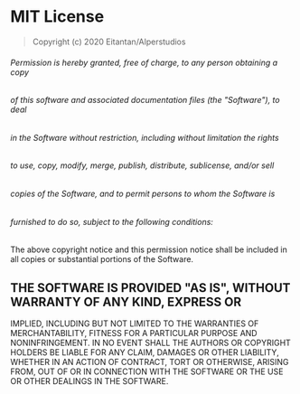 # MIT License

> Copyright (c) 2020 Eitantan/Alperstudios

###### Permission is hereby granted, free of charge, to any person obtaining a copy
###### of this software and associated documentation files (the "Software"), to deal
###### in the Software without restriction, including without limitation the rights
###### to use, copy, modify, merge, publish, distribute, sublicense, and/or sell
###### copies of the Software, and to permit persons to whom the Software is
###### furnished to do so, subject to the following conditions:

The above copyright notice and this permission notice shall be included in all
copies or substantial portions of the Software.

## THE SOFTWARE IS PROVIDED "AS IS", WITHOUT WARRANTY OF ANY KIND, EXPRESS OR
IMPLIED, INCLUDING BUT NOT LIMITED TO THE WARRANTIES OF MERCHANTABILITY,
FITNESS FOR A PARTICULAR PURPOSE AND NONINFRINGEMENT. IN NO EVENT SHALL THE
AUTHORS OR COPYRIGHT HOLDERS BE LIABLE FOR ANY CLAIM, DAMAGES OR OTHER
LIABILITY, WHETHER IN AN ACTION OF CONTRACT, TORT OR OTHERWISE, ARISING FROM,
OUT OF OR IN CONNECTION WITH THE SOFTWARE OR THE USE OR OTHER DEALINGS IN THE
SOFTWARE.

